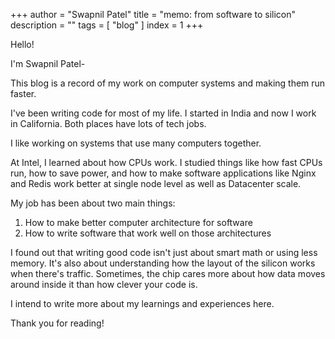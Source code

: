 +++
author = "Swapnil Patel"
title = "memo: from software to silicon"
description = ""
tags = [
"blog"
]
index = 1
+++

Hello!

I'm Swapnil Patel-

This blog is a record of my work on computer systems and making them run faster.

I've been writing code for most of my life. I started in India and now I work in California. Both places have lots of tech jobs.

I like working on systems that use many computers together.

At Intel, I learned about how CPUs work. I studied things like how fast CPUs run, how to save power, and how to make software applications like Nginx and Redis work better at single node level as well as Datacenter scale.

My job has been about two main things:
1. How to make better computer architecture for software
2. How to write software that work well on those architectures

I found out that writing good code isn't just about smart math or using less memory. It's also about understanding how the layout of the silicon works when there's traffic. Sometimes, the chip cares more about how data moves around inside it than how clever your code is.

I intend to write more about my learnings and experiences here.

Thank you for reading!